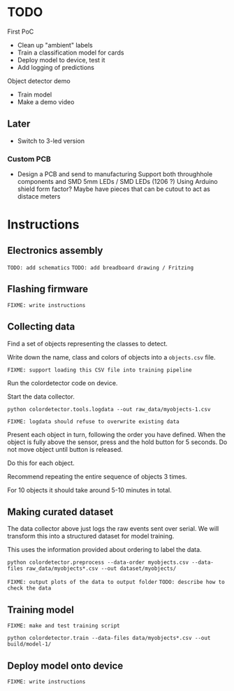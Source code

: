 
# TODO

First PoC

- Clean up "ambient" labels
- Train a classification model for cards
- Deploy model to device, test it
- Add logging of predictions

Object detector demo

- Train model
- Make a demo video


## Later

- Switch to 3-led version

### Custom PCB
- Design a PCB and send to manufacturing
Support both throughhole components and SMD
5mm LEDs / SMD LEDs (1206 ?)
Using Arduino shield form factor?
Maybe have pieces that can be cutout to act as distace meters

# Instructions
 
## Electronics assembly

`TODO: add schematics`
`TODO: add breadboard drawing / Fritzing`

## Flashing firmware

`FIXME: write instructions`

## Collecting data

Find a set of objects representing the classes to detect.

Write down the name, class and colors of objects into a `objects.csv` file.

`FIXME: support loading this CSV file into training pipeline`

Run the colordetector code on device.

Start the data collector.

```
python colordetector.tools.logdata --out raw_data/myobjects-1.csv
```

`FIXME: logdata should refuse to overwrite existing data`

Present each object in turn, following the order you have defined.
When the object is fully above the sensor, press and the hold button for 5 seconds.
Do not move object until button is released.

Do this for each object.

Recommend repeating the entire sequence of objects 3 times.

For 10 objects it should take around 5-10 minutes in total.

## Making curated dataset

The data collector above just logs the raw events sent over serial.
We will transform this into a structured dataset for model training.

This uses the information provided about ordering to label the data.

```
python colordetector.preprocess --data-order myobjects.csv --data-files raw_data/myobjects*.csv --out dataset/myobjects/
```

`FIXME: output plots of the data to output folder`
`TODO: describe how to check the data`

## Training model

`FIXME: make and test training script`

```
python colordetector.train --data-files data/myobjects*.csv --out build/model-1/ 
```

## Deploy model onto device

`FIXME: write instructions`



